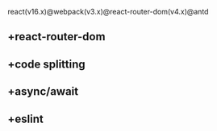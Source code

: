 react(v16.x)@webpack(v3.x)@react-router-dom(v4.x)@antd

## +react-router-dom
## +code splitting
## +async/await
## +eslint